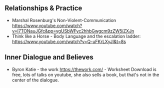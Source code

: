 ## Relationships & Practice
* Marshal Rosenburg's Non-Violent-Communication https://www.youtube.com/watch?v=l7TONauJGfc&pp=ygUSbWFyc2hhbGwgcm9zZW5iZXJn
* Think like a Horse - Body Language and the escalation ladder: https://www.youtube.com/watch?v=Q-uFKrLXyJI&t=8s

## Inner Dialogue and Believes
* Byron Katie - the work https://thework.com/ - Worksheet Download is free, lots of talks on youtube, she also sells a book, but that's not in the center of the dialogue.
